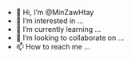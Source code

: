- 👋 Hi, I’m @MinZawHtay
- 👀 I’m interested in ...
- 🌱 I’m currently learning ...
- 💞️ I’m looking to collaborate on ...
- 📫 How to reach me ...

<!---
MinZawHtay/MinZawHtay is a ✨ special ✨ repository because its `README.md` (this file) appears on your GitHub profile.
You can click the Preview link to take a look at your changes.
--->
